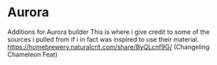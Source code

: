 # Aurora
Additions for Aurora builder
This is where i give credit to some of the sources i pulled from if i in fact was inspired to use their material.
https://homebrewery.naturalcrit.com/share/ByQLcnf9G/ (Changeling Chameleon Feat)
